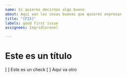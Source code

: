 ```yaml
---
name: Si quieres decirnos algo bueno
about: Aquí van las cosas buenas que quieres expresar
title: "[FIX]"
labels: good first issue
assignees: IngridCoronel

---
```


# Este es un título

[ ] Este es un check
[ ] Aquí va otro
